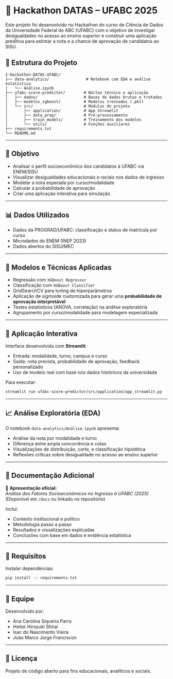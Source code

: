 # 🧠 Hackathon DATAS – UFABC 2025

Este projeto foi desenvolvido no Hackathon do curso de Ciência de Dados da Universidade Federal do ABC (UFABC) com o objetivo de investigar desigualdades no acesso ao ensino superior e construir uma aplicação preditiva para estimar a nota e a chance de aprovação de candidatos ao SISU.

## 📁 Estrutura do Projeto

```
I-Hackathon-DATAS-UFABC/
├── data-analytics/                # Notebook com EDA e análise estatística
│   └── Análise.ipynb
├── ufabc-score-predictor/        # Núcleo técnico e aplicação
│   ├── dados/                    # Bases de dados brutas e tratadas
│   ├── modelos_xgboost/          # Modelos treinados (.pkl)
│   └── src/                      # Módulos do projeto
│       ├── application/          # App Streamlit
│       ├── data_prep/            # Pré-processamento
│       ├── train_models/         # Treinamento dos modelos
│       └── utils/                # Funções auxiliares
├── requirements.txt
└── README.md
```

---

## 🎯 Objetivo

- Analisar o perfil socioeconômico dos candidatos à UFABC via ENEM/SISU
- Visualizar desigualdades educacionais e raciais nos dados de ingresso
- Modelar a nota esperada por curso/modalidade
- Calcular a probabilidade de aprovação
- Criar uma aplicação interativa para simulação

---

## 📊 Dados Utilizados

- Dados da PROGRAD/UFABC: classificação e status de matrícula por curso
- Microdados do ENEM (INEP 2023)
- Dados abertos do SISU/MEC

---

## 🧪 Modelos e Técnicas Aplicadas

- Regressão com `XGBoost Regressor`
- Classificação com `XGBoost Classifier`
- GridSearchCV para tuning de hiperparâmetros
- Aplicação de sigmoide customizada para gerar uma **probabilidade de aprovação interpretável**
- Testes estatísticos (ANOVA, correlação) na análise exploratória
- Agrupamento por curso/modalidade para modelagem especializada

---

## 🚀 Aplicação Interativa

Interface desenvolvida com **Streamlit**:
- Entrada: modalidade, turno, campus e curso
- Saída: nota prevista, probabilidade de aprovação, feedback personalizado
- Uso de modelo real com base nos dados históricos da universidade

Para executar:
```bash
streamlit run ufabc-score-predictor/src/application/app_streamlit.py
```

---

## 📈 Análise Exploratória (EDA)

O notebook `data-analytics/Análise.ipynb` apresenta:
- Análise da nota por modalidade e turno
- Diferença entre ampla concorrência e cotas
- Visualizações de distribuição, corte, e classificação hipotética
- Reflexões críticas sobre desigualdade no acesso ao ensino superior

---

## 📄 Documentação Adicional

📘 **Apresentação oficial:**  
*Análise dos Fatores Socioeconômicos no Ingresso à UFABC (2025)*  
(Disponível em `/docs` ou linkado no repositório)

Inclui:
- Contexto institucional e político
- Metodologia passo a passo
- Resultados e visualizações explicadas
- Conclusões com base em dados e evidência estatística

---

## 🧰 Requisitos

Instalar dependências:

```bash
pip install -r requirements.txt
```

---

## 👥 Equipe

Desenvolvido por:
- Ana Carolina Siqueira Parra
- Heitor Hiroyuki Shirai
- Isac do Nascimento Vieira
- João Marco Jorge Franciscon

---

## 📌 Licença

Projeto de código aberto para fins educacionais, analíticos e sociais.

